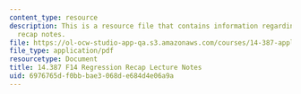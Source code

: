 ```yaml
---
content_type: resource
description: This is a resource file that contains information regarding regression
  recap notes.
file: https://ol-ocw-studio-app-qa.s3.amazonaws.com/courses/14-387-applied-econometrics-mostly-harmless-big-data-fall-2014/6976765df0bbbae3068de684d4e06a9a_MIT14_387F14_Regression.pdf
file_type: application/pdf
resourcetype: Document
title: 14.387 F14 Regression Recap Lecture Notes
uid: 6976765d-f0bb-bae3-068d-e684d4e06a9a
---
```

